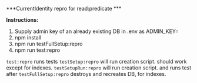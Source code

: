 ***CurrentIdentity repro for read:predicate ***

**Instructions:**

1. Supply admin key of an already existing DB in .env as ADMIN_KEY=
2. npm install
3. npm run testFullSetup:repro
4. npm run test:repro

`test:repro` runs tests
`testSetup:repro` will run creation script. should work except for indexes. 
`testSetupRun:repro` will run creation script. and runs test after
`testFullSetup:repro` destroys and recreates DB, for indexes.